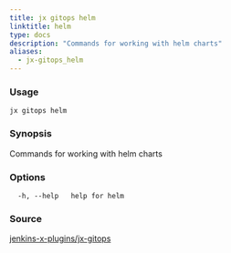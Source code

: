 ```yaml
---
title: jx gitops helm
linktitle: helm
type: docs
description: "Commands for working with helm charts"
aliases:
  - jx-gitops_helm
---
```


### Usage

```
jx gitops helm
```

### Synopsis

Commands for working with helm charts

### Options

```
  -h, --help   help for helm
```

### Source

[jenkins-x-plugins/jx-gitops](https://github.com/jenkins-x-plugins/jx-gitops)
